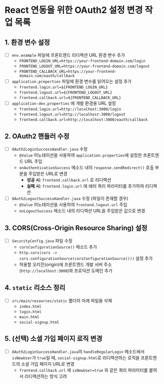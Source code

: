 # React 연동을 위한 OAuth2 설정 변경 작업 목록

## 1. 환경 변수 설정

- [ ] `env.example` 파일에 프론트엔드 리디렉션 URL 환경 변수 추가
  - `FRONTEND_LOGIN_URL=https://your-frontend-domain.com/login`
  - `FRONTEND_LOGOUT_URL=https://your-frontend-domain.com/logout`
  - `FRONTEND_CALLBACK_URL=https://your-frontend-domain.com/oauth/callback`
- [ ] `application.properties` 파일에 환경 변수를 읽어오는 설정 추가
  - `frontend.login.url=${FRONTEND_LOGIN_URL}`
  - `frontend.logout.url=${FRONTEND_LOGOUT_URL}`
  - `frontend.callback.url=${FRONTEND_CALLBACK_URL}`
- [ ] `application-dev.properties` 에 개발 환경용 URL 설정
  - `frontend.login.url=http://localhost:3000/login`
  - `frontend.logout.url=http://localhost:3000/logout`
  - `frontend.callback.url=http://localhost:3000/oauth/callback`

## 2. OAuth2 핸들러 수정

- [ ] `OAuth2LoginSuccessHandler.java` 수정
  - `@Value` 어노테이션을 사용하여 `application.properties`에 설정한 프론트엔드 URL 주입
  - `onAuthenticationSuccess` 메소드 내의 `response.sendRedirect()` 호출 부분을 주입받은 URL로 변경
    - **성공 시:** `frontend.callback.url` 로 리디렉션
    - **실패 시:** `frontend.login.url` 에 에러 쿼리 파라미터를 추가하여 리디렉션
- [ ] `OAuth2LogoutSuccessHandler.java` 수정 (파일이 존재할 경우)
  - `@Value` 어노테이션을 사용하여 `frontend.logout.url` 주입
  - `onLogoutSuccess` 메소드 내의 리디렉션 URL을 주입받은 값으로 변경

## 3. CORS(Cross-Origin Resource Sharing) 설정

- [ ] `SecurityConfig.java` 파일 수정
  - `corsConfigurationSource()` 메소드 추가
  - `http.cors(cors -> cors.configurationSource(corsConfigurationSource()))` 설정 추가
  - 허용할 오리진(origin)에 프론트엔드 개발 서버 주소(`http://localhost:3000`)와 프로덕션 도메인 추가

## 4. `static` 리소스 정리

- [ ] `src/main/resources/static` 폴더의 아래 파일들 삭제
  - `index.html`
  - `login.html`
  - `main.html`
  - `social-signup.html`

## 5. (선택) 소셜 가입 페이지 로직 변경

- [ ] `OAuth2LoginSuccessHandler.java`의 `handleRegularLogin` 메소드에서 `isNewUser`가 `true`일 때, `social-signup.html`로 리디렉션하는 로직을 프론트엔드의 소셜 가입 페이지 URL로 변경
  - `frontend.callback.url` 에 `isNewUser=true` 와 같은 쿼리 파라미터를 붙여서 리디렉션하는 방식 고려
